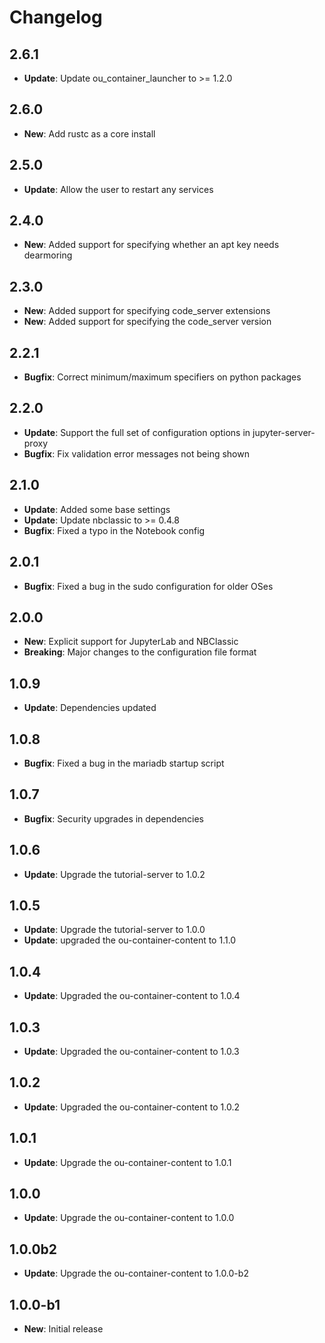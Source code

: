# Changelog

## 2.6.1

* **Update**: Update ou_container_launcher to >= 1.2.0

## 2.6.0

* **New**: Add rustc as a core install

## 2.5.0

* **Update**: Allow the user to restart any services

## 2.4.0

* **New**: Added support for specifying whether an apt key needs dearmoring

## 2.3.0

* **New**: Added support for specifying code_server extensions
* **New**: Added support for specifying the code_server version

## 2.2.1

* **Bugfix**: Correct minimum/maximum specifiers on python packages

## 2.2.0

* **Update**: Support the full set of configuration options in jupyter-server-proxy
* **Bugfix**: Fix validation error messages not being shown

## 2.1.0

* **Update**: Added some base settings
* **Update**: Update nbclassic to >= 0.4.8
* **Bugfix**: Fixed a typo in the Notebook config

## 2.0.1

* **Bugfix**: Fixed a bug in the sudo configuration for older OSes

## 2.0.0

* **New**: Explicit support for JupyterLab and NBClassic
* **Breaking**: Major changes to the configuration file format

## 1.0.9

* **Update**: Dependencies updated

## 1.0.8

* **Bugfix**: Fixed a bug in the mariadb startup script

## 1.0.7

* **Bugfix**: Security upgrades in dependencies

## 1.0.6

* **Update**: Upgrade the tutorial-server to 1.0.2

## 1.0.5

* **Update**: Upgrade the tutorial-server to 1.0.0
* **Update**: upgraded the ou-container-content to 1.1.0

## 1.0.4

* **Update**: Upgraded the ou-container-content to 1.0.4

## 1.0.3

* **Update**: Upgraded the ou-container-content to 1.0.3

## 1.0.2

* **Update**: Upgraded the ou-container-content to 1.0.2

## 1.0.1

* **Update**: Upgrade the ou-container-content to 1.0.1

## 1.0.0

* **Update**: Upgrade the ou-container-content to 1.0.0

## 1.0.0b2

* **Update**: Upgrade the ou-container-content to 1.0.0-b2

## 1.0.0-b1

* **New**: Initial release
